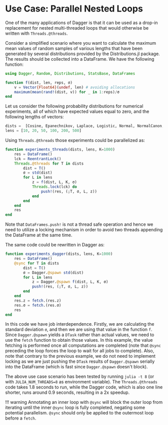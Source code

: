 # Use Case: Parallel Nested Loops

One of the many applications of Dagger is that it can be used as a drop-in
replacement for nested multi-threaded loops that would otherwise be written
with `Threads.@threads`.

Consider a simplified scenario where you want to calculate the maximum mean
values of random samples of various lengths that have been generated by several
distributions provided by the Distributions.jl package. The results should be
collected into a DataFrame. We have the following function:

```julia
using Dagger, Random, Distributions, StatsBase, DataFrames

function f(dist, len, reps, σ)
    v = Vector{Float64}(undef, len) # avoiding allocations
    maximum(mean(rand!(dist, v)) for _ in 1:reps)/σ
end
```

Let us consider the following probability distributions for numerical
experiments, all of which have expected values equal to zero, and the following
lengths of vectors:

```julia
dists =  [Cosine, Epanechnikov, Laplace, Logistic, Normal, NormalCanon, PGeneralizedGaussian, SkewNormal, SkewedExponentialPower, SymTriangularDist]
lens = [10, 20, 50, 100, 200, 500]
```

Using `Threads.@threads` those experiments could be parallelized as:

```julia
function experiments_threads(dists, lens, K=1000)
    res = DataFrame()
    lck = ReentrantLock()
    Threads.@threads for T in dists
        dist = T()
        σ = std(dist)
        for L in lens
            z = f(dist, L, K, σ)
            Threads.lock(lck) do
                push!(res, (;T, σ, L, z))
            end
        end
    end
    res
end
```

Note that `DataFrames.push!` is not a thread safe operation and hence we need
to utilize a locking mechanism in order to avoid two threads appending the
DataFrame at the same time.

The same code could be rewritten in Dagger as:

```julia
function experiments_dagger(dists, lens, K=1000)
    res = DataFrame()
    @sync for T in dists
        dist = T()
        σ = Dagger.@spawn std(dist)
        for L in lens
            z = Dagger.@spawn f(dist, L, K, σ)
            push!(res, (;T, σ, L, z))
        end
    end
    res.z = fetch.(res.z)
    res.σ = fetch.(res.σ)
    res
end
```

In this code we have job interdependence. Firstly, we are calculating the
standard deviation `σ`, and then we are using that value in the function `f`.
Since `Dagger.@spawn` yields a `DTask` rather than actual values, we need
to use the `fetch` function to obtain those values. In this example, the value
fetching is performed once all computations are completed (note that `@sync`
preceding the loop forces the loop to wait for all jobs to complete). Also,
note that contrary to the previous example, we do not need to implement locking
as we are just pushing the `DTask` results of `Dagger.@spawn` serially
into the DataFrame (which is fast since `Dagger.@spawn` doesn't block).

The above use case scenario has been tested by running `julia -t 8` (or with
`JULIA_NUM_THREADS=8` as environment variable). The `Threads.@threads` code
takes 1.8 seconds to run, while the Dagger code, which is also one line
shorter, runs around 0.9 seconds, resulting in a 2x speedup.

!!! warning
    Annotating an inner loop with `@sync` will block the outer loop from
    iterating until the inner `@sync` loop is fully completed, negating some
    potential parallelism. `@sync` should only be applied to the outermost loop
    before a `fetch`.